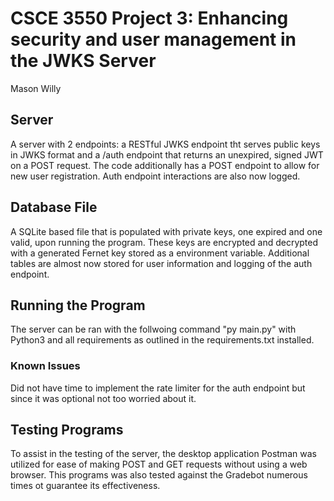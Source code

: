 # CSCE 3550  Project 3: Enhancing security and user management in the JWKS Server
Mason Willy

## Server
A server with 2 endpoints: a RESTful JWKS endpoint tht serves public keys in JWKS format and a /auth endpoint that returns an unexpired, signed JWT on a POST request. The code additionally has a POST endpoint to allow for new user registration. Auth endpoint interactions are also now logged.

## Database File
A SQLite based file that is populated with private keys, one expired and one valid, upon running the program. These keys are encrypted and decrypted with a generated Fernet key stored as a environment variable. Additional tables are almost now stored for user information and logging of the auth endpoint.

## Running the Program
The server can be ran with the follwoing command "py main.py" with Python3 and all requirements as outlined in the requirements.txt installed.

### Known Issues
Did not have time to implement the rate limiter for the auth endpoint but since it was optional not too worried about it.

## Testing Programs
To assist in the testing of the server, the desktop application Postman was utilized for ease of making POST and GET requests without using a web browser. This programs was also tested against the Gradebot numerous times ot guarantee its effectiveness.